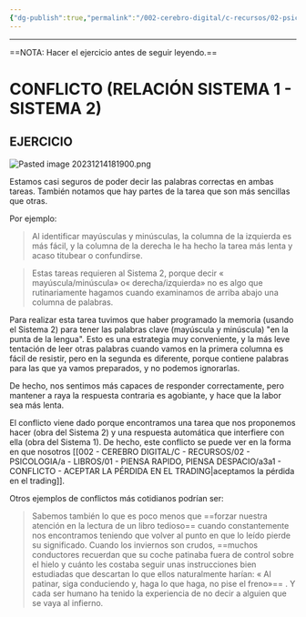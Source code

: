 ```yaml
---
{"dg-publish":true,"permalink":"/002-cerebro-digital/c-recursos/02-psicologia/a-libros/01-piensa-rapido-piensa-despacio/a3a-conflicto/"}
---
```



---

==NOTA: Hacer el ejercicio antes de seguir leyendo.==
# CONFLICTO (RELACIÓN SISTEMA 1 - SISTEMA 2)

## EJERCICIO
![Pasted image 20231214181900.png](/img/user/900%20-%20ANEXO/Pasted%20image%2020231214181900.png)

Estamos casi seguros de poder decir las palabras correctas en ambas tareas. También notamos que hay partes de la tarea que son más sencillas que otras. 

Por ejemplo:
> Al identificar mayúsculas y minúsculas, la columna de la izquierda es más fácil, y la columna de la derecha le ha hecho la tarea más lenta y acaso titubear o confundirse.

> Estas tareas requieren al Sistema 2, porque decir « mayúscula/minúscula» o« derecha/izquierda» no es algo que rutinariamente hagamos cuando examinamos de arriba abajo una columna de palabras.

Para realizar esta tarea tuvimos que haber programado la memoria (usando el Sistema 2) para tener las palabras clave (mayúscula y minúscula) "en la punta de la lengua". Esto es una estrategia muy conveniente, y la más leve tentación de leer otras palabras cuando vamos en la primera columna es fácil de resistir, pero en la segunda es diferente, porque contiene palabras para las que ya vamos preparados, y no podemos ignorarlas.

De hecho, nos sentimos más capaces de responder correctamente, pero mantener a raya la respuesta contraria es agobiante, y hace que la labor sea más lenta.

El conflicto viene dado porque encontramos una tarea que nos proponemos hacer (obra del Sistema 2) y una respuesta automática que interfiere con ella (obra del Sistema 1). De hecho, este conflicto se puede ver en la forma en que nosotros [[002 - CEREBRO DIGITAL/C - RECURSOS/02 - PSICOLOGIA/a - LIBROS/01 - PIENSA RAPIDO, PIENSA DESPACIO/a3a1 - CONFLICTO - ACEPTAR LA PÉRDIDA EN EL TRADING\|aceptamos la pérdida en el trading]].

Otros ejemplos de conflictos más cotidianos podrían ser:
> Sabemos también lo que es poco menos que ==forzar nuestra atención en la lectura de un libro tedioso== cuando constantemente nos encontramos teniendo que volver al punto en que lo leído pierde su significado. Cuando los inviernos son crudos, ==muchos conductores recuerdan que su coche patinaba fuera de control sobre el hielo y cuánto les costaba seguir unas instrucciones bien estudiadas que descartan lo que ellos naturalmente harían: « Al patinar, siga conduciendo y, haga lo que haga, no pise el freno»== . Y cada ser humano ha tenido la experiencia de no decir a alguien que se vaya al infierno.